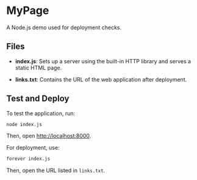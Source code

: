 # MyPage

A Node.js demo used for deployment checks.

## Files

- **index.js**: Sets up a server using the built-in HTTP library and serves a static HTML page.

- **links.txt**: Contains the URL of the web application after deployment.

## Test and Deploy

To test the application, run:

```bash
node index.js
```

Then, open [http://localhost:8000](http://localhost:8000).

For deployment, use:

```bash
forever index.js
```

Then, open the URL listed in `links.txt`.